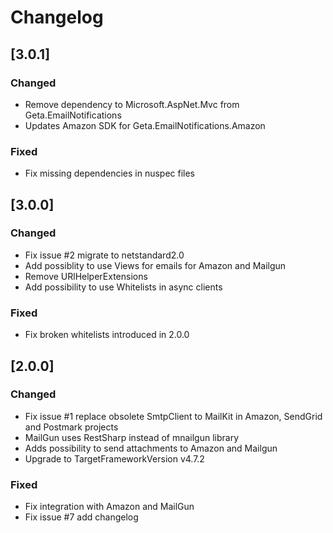 ﻿# Changelog

## [3.0.1]

### Changed
- Remove dependency to Microsoft.AspNet.Mvc from Geta.EmailNotifications
- Updates Amazon SDK for Geta.EmailNotifications.Amazon

### Fixed
- Fix missing dependencies in nuspec files

## [3.0.0]

### Changed
- Fix issue #2 migrate to netstandard2.0
- Add possiblity to use Views for emails for Amazon and Mailgun
- Remove URlHelperExtensions
- Add possibility to use Whitelists in async clients

### Fixed
- Fix broken whitelists introduced in 2.0.0

## [2.0.0]

### Changed
- Fix issue #1 replace obsolete SmtpClient to MailKit in Amazon, SendGrid and Postmark projects
- MailGun uses RestSharp instead of mnailgun library
- Adds possibility to send attachments to Amazon and Mailgun
- Upgrade to TargetFrameworkVersion v4.7.2

### Fixed
- Fix integration with Amazon and MailGun
- Fix issue #7 add changelog
